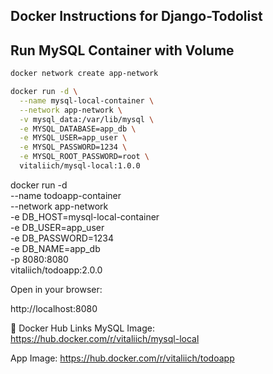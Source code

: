 ## Docker Instructions for Django-Todolist

## Run MySQL Container with Volume

```bash
docker network create app-network

docker run -d \
  --name mysql-local-container \
  --network app-network \
  -v mysql_data:/var/lib/mysql \
  -e MYSQL_DATABASE=app_db \
  -e MYSQL_USER=app_user \
  -e MYSQL_PASSWORD=1234 \
  -e MYSQL_ROOT_PASSWORD=root \
  vitaliich/mysql-local:1.0.0
```

docker run -d \
 --name todoapp-container \
 --network app-network \
 -e DB_HOST=mysql-local-container \
 -e DB_USER=app_user \
 -e DB_PASSWORD=1234 \
 -e DB_NAME=app_db \
 -p 8080:8080 \
 vitaliich/todoapp:2.0.0

Open in your browser:

http://localhost:8080

🔗 Docker Hub Links
MySQL Image: https://hub.docker.com/r/vitaliich/mysql-local

App Image: https://hub.docker.com/r/vitaliich/todoapp
